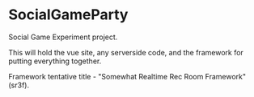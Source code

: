 # SocialGameParty
Social Game Experiment project.

This will hold the vue site, any serverside code, and the framework for putting everything together.

Framework tentative title - "Somewhat Realtime Rec Room Framework" (sr3f).
